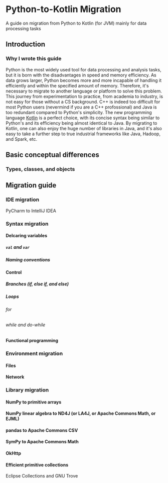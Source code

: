 # Python-to-Kotlin Migration
A guide on migration from Python to Kotlin (for JVM) mainly for data processing tasks
## Introduction
### Why I wrote this guide
Python is the most widely used tool for data processing and analysis tasks, but it is born with the disadvantages in speed and memory efficiency. As data grows larger, Python becomes more and more incapable of handling it efficiently and within the specified amount of memory. Therefore, it's necessary to migrate to another language or platform to solve this problem. This journey from experimentation to practice, from academia to industry, is not easy for those without a CS background. C++ is indeed too difficult for most Python users (nevermind if you are a C++ profossional) and Java is too redundant compared to Python's simplicity. The new programming language [Kotlin](https://kotlinlang.org/) is a perfect choice, with its concise syntax being similar to Python's and its efficiency being almost identical to Java. By migrating to Kotlin, one can also enjoy the huge number of libraries in Java, and it's also easy to take a further step to true industrial frameworks like Java, Hadoop, and Spark, etc.
## Basic conceptual differences
### Types, classes, and objects
## Migration guide
### IDE migration
PyCharm to IntelliJ IDEA
### Syntax migration
#### Delcaring variables
##### `val` and `var`
##### Naming conventions
#### Control
##### Branches (if, else if, and else)
##### Loops
###### for
###### while and do-while
#### Functional programming
### Environment migration
#### Files
#### Network
### Library migration
#### NumPy to primitive arrays
#### NumPy linear algebra to ND4J (or LA4J, or Apache Commons Math, or EJML)
#### pandas to Apache Commons CSV
#### SymPy to Apache Commons Math
#### OkHttp
#### Efficient primitive collections
Eclipse Collections and GNU Trove
